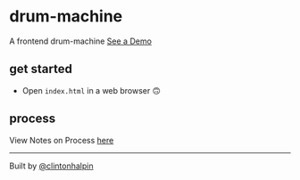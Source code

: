 # drum-machine
A frontend drum-machine [See a Demo](https://clintonhalpin.github.io/drum-machine/)

## get started
- Open `index.html` in a web browser 🙃

## process
View Notes on Process [here](/notes)

---

Built by [@clintonhalpin](https://twitter.com/clintonhalpin)
